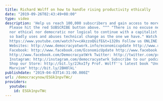 ```yaml
---
title: Richard Wolff on how to handle rising productivity ethically
date: "2019-09-26T02:43:49+08:00"
type: video
description: 'Help us reach 100,000 subscribers and gain access to more studio time!
  Please hit the red SUBSCRIBE button above. ^^^ "There is no excuse neither moral
  nor ethical nor democratic nor logical to continue with a capitalist system that
  so badly uses and abuses technical change as the one we have." Watch entire episode:
  https://www.youtube.com/watch?v=cAkzzoQGifE&t=1320s Follow us ONLINE: Patreon: https://www.patreon.com/economicupdate
  Websites: http://www.democracyatwork.info/economicupdate http://www.rdwolff.com
  Facebook: http://www.facebook.com/EconomicUpdate http://www.facebook.com/RichardDWolff
  http://www.facebook.com/DemocracyatWrk Twitter: http://twitter.com/profwolff http://twitter.com/democracyatwrk
  Instagram: http://instagram.com/democracyatwrk Subscribe to our podcast: http://economicupdate.libsyn.com
  Shop our Store: http://bit.ly/2JkxIfy Prof. Wolff''s latest book "Understanding
  Marxism" http://bit.ly/2BH0lkL'
publishdate: "2019-04-03T14:31:00.000Z"
url: /democracynow/ESGk1npvTWc/
providers:
  youtube:
    id: ESGk1npvTWc
---
```

